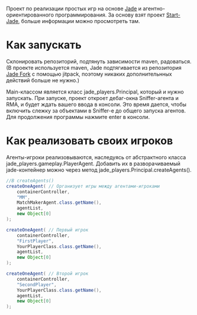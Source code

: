 Проект по реализации простых игр на основе [Jade](https://jade.tilab.com/) и агентно-ориентированного программирования. За основу взят проект [Start-Jade](https://startjade.gitlab.io/), больше информации можно просмотреть там.

# Как запускать
Склонировать репозиторий, подтянуть зависимости maven, радоваться. (В проекте используется maven, Jade подтягивается из репозитория [Jade Fork](https://jade-project.gitlab.io/page/download/) с помощью jitpack, поэтому никаких дополнительнных действий больше не нужно.)

Main-классом является класс jade_players.Principal, который и нужно запускать. При запуске, проект откроет дебаг-окна Sniffer-агента и RMA, и будет ждать вашего ввода в консоли. Это время дается, чтобы включить слежку за объектами в Sniffer-е до общего запуска агентов. Для продолжения программы нажмите enter в консоли.

# Как реализовать своих игроков
Агенты-игроки реализовываются, наследуясь от абстрактного класса jade_players.gameplay.PlayerAgent. Добавить их в разворачиваемый jade-контейнер можно через метод jade_players.Principal.createAgents().

```java
//В createAgents()
createOneAgent( // Организует игры между агентами-игроками
    containerController,
    "MM",
    MatchMakerAgent.class.getName(),
    agentList,
    new Object[0]
);

createOneAgent( // Первый игрок
    containerController,
    "FirstPlayer",
    YourPlayerClass.class.getName(),
    agentList,
    new Object[0]
);

createOneAgent( // Второй игрок
    containerController,
    "SecondPlayer",
    YourPlayerClass.class.getName(),
    agentList,
    new Object[0]
);
```